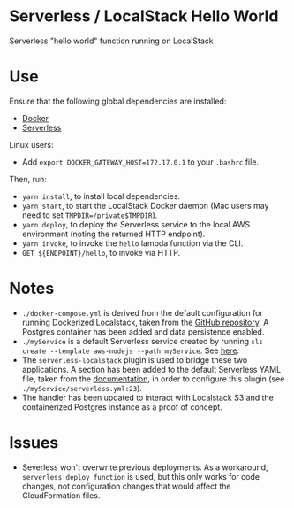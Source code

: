 # Serverless / LocalStack Hello World
Serverless "hello world" function running on LocalStack

# Use
Ensure that the following global dependencies are installed:
- [Docker](https://docs.docker.com/get-docker/)
- [Serverless](https://www.serverless.com/framework/docs/getting-started/)

Linux users:
- Add `export DOCKER_GATEWAY_HOST=172.17.0.1` to your `.bashrc` file.

Then, run:
- `yarn install`, to install local dependencies.
- `yarn start`, to start the LocalStack Docker daemon (Mac users may need to set `TMPDIR=/private$TMPDIR`).
- `yarn deploy`, to deploy the Serverless service to the local AWS environment (noting the returned HTTP endpoint).
- `yarn invoke`, to invoke the `hello` lambda function via the CLI.
- `GET ${ENDPOINT}/hello`, to invoke via HTTP.

# Notes
- `./docker-compose.yml` is derived from the default configuration for running Dockerized Localstack, taken from the [GitHub repository](https://github.com/localstack/localstack). A Postgres container has been added and data persistence enabled.
- `./myService` is a default Serverless service created by running `sls create --template aws-nodejs --path myService`. See [here](https://www.serverless.com/framework/docs/providers/aws/examples/hello-world/node/).
- The `serverless-localstack` plugin is used to bridge these two applications. A section has been added to the default Serverless YAML file, taken from the [documentation](https://github.com/localstack/serverless-localstack), in order to configure this plugin (see `./myService/serverless.yml:23`).
- The handler has been updated to interact with Localstack S3 and the containerized Postgres instance as a proof of concept.

# Issues
- Severless won't overwrite previous deployments. As a workaround, `serverless deploy function` is used, but this only works for code changes, not configuration changes that would affect the CloudFormation files.
